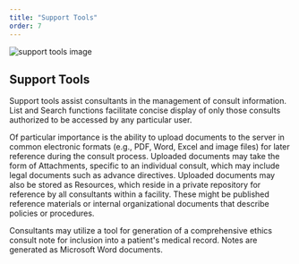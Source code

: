 ```yaml
---
title: "Support Tools"
order: 7
---
```


![support tools image](/support-tools.jpg)

## Support Tools

Support tools assist consultants in the management of consult information. List and Search functions facilitate concise display of only those consults authorized to be accessed by any particular user.

Of particular importance is the ability to upload documents to the server in common electronic formats (e.g., PDF, Word, Excel and image files) for later reference during the consult process. Uploaded documents may take the form of Attachments, specific to an individual consult, which may include legal documents such as advance directives. Uploaded documents may also be stored as Resources, which reside in a private repository for reference by all consultants within a facility. These might be published reference materials or internal organizational documents that describe policies or procedures.

Consultants may utilize a tool for generation of a comprehensive ethics consult note for inclusion into a patient's medical record. Notes are generated as Microsoft Word documents.
